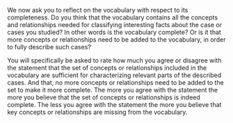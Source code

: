 We now ask you to reflect on the vocabulary with respect to its completeness. Do you think that the vocabulary contains all the concepts and relationships needed for classifying interesting facts about the case or cases you studied? In other words is the vocabulary complete? Or is it that more concepts or relationships need to be added to the vocabulary, in order to fully describe such cases?

You will specifically be asked to rate how much you agree or disagree with the statement that the set of concepts or relationships included in the vocabulary are sufficient for characterizing relevant parts of the described cases. And that, no more concepts or relationships need to be added to the set to make it more complete. The more you agree with the statement the more you believe that the set of concepts or relationships is indeed complete. The less you agree with the statement the more you believe that key concepts or relationships are missing from the vocabulary.